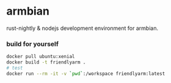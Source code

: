 # armbian

rust-nightly & nodejs development environment for armbian.


### build for yourself

```bash
docker pull ubuntu:xenial
docker build -t friendlyarm .
# test
docker run --rm -it -v `pwd`:/workspace friendlyarm:latest
```
